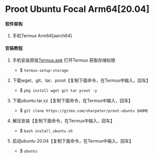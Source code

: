 # Proot Ubuntu Focal Arm64[20.04]

####  **软件架构** 

1. 手机Termux Arm64[aarch64]


####  **安装教程** 

1.  手机安装原版[Termux.apk](https://f-droid.org/repo/com.termux_103.apk)  打开Termux 获取存储权限
    - $ `termux-setup-storage`

2.  下载wget、git、tar、proot【复制下面命令，在Termux中输入，回车】
    - $ `pkg install wget git tar proot -y`

3.  下载ubuntu.tar.xz【复制下面命令，在Termux中输入，回车】
    - $ `git clone https://gitee.com/sharpeter/proot-ubuntu $HOME`

4.  解压安装【复制下面命令，在Termux中输入，回车】
    - $ `bash install_ubuntu.sh`

5.  启动ubuntu 20.04【复制下面命令，在Termux中输入，回车】
    - $ `ubuntu`